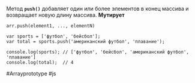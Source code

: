 Метод **`push()`** добавляет один или более элементов в конец массива и возвращает новую длину массива.
**Мутирует**

```
arr.push(element1, ..., elementN)
```

```
var sports = ['футбол', 'бейсбол'];
var total = sports.push('американский футбол', 'плавание');

console.log(sports); // ['футбол', 'бейсбол', 'американский футбол', 'плавание']
console.log(total);  // 4
```

#Arrayprototype
#js